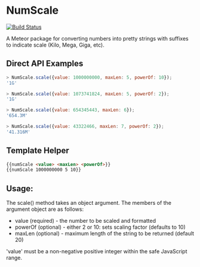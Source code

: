 # NumScale

[![Build Status](https://travis-ci.org/FallenTech/meteor-numscale.png?branch=master)](https://travis-ci.org/FallenTech/meteor-numscale)

A Meteor package for converting numbers into pretty strings with suffixes to indicate scale (Kilo, Mega, Giga, etc).

## Direct API Examples
```js
> NumScale.scale({value: 1000000000, maxLen: 5, powerOf: 10});
'1G'

> NumScale.scale({value: 1073741824, maxLen: 5, powerOf: 2});
'1G'

> NumScale.scale({value: 654345443, maxLen: 6});
'654.3M'

> NumScale.scale({value: 43322466, maxLen: 7, powerOf: 2});
'41.316M'
```

## Template Helper
```html
{{numScale <value> <maxLen> <powerOf>}}
{{numScale 1000000000 5 10}}
```

## Usage:

The scale() method takes an object argument.  The members of the argument object
are as follows:

* value (required) - the number to be scaled and formatted
* powerOf (optional) - either 2 or 10: sets scaling factor (defaults to 10)
* maxLen (optional) - maximum length of the string to be returned (default 20)

'value' must be a non-negative positive integer within the safe JavaScript range.
